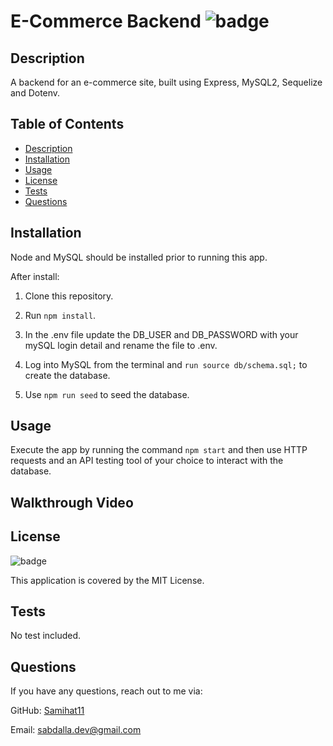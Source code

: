 # E-Commerce Backend ![badge](https://img.shields.io/badge/MIT-license-blue)

## Description

A backend for an e-commerce site, built using Express, MySQL2, Sequelize and Dotenv.

## Table of Contents

- [Description](#description)
- [Installation](#installation)
- [Usage](#usage)
- [License](#license)
- [Tests](#tests)
- [Questions](#questions)

## Installation

Node and MySQL should be installed prior to running this app.

After install:

1. Clone this repository.

2. Run `npm install`.

3. In the .env file update the DB_USER and DB_PASSWORD with your mySQL login detail and rename the file to .env.

4. Log into MySQL from the terminal and `run source db/schema.sql;` to create the database.

5. Use `npm run seed` to seed the database.

## Usage

Execute the app by running the command `npm start` and then use HTTP requests and an API testing tool of your choice to interact with the database.

## Walkthrough Video

## License

![badge](https://img.shields.io/badge/MIT-license-blue)

This application is covered by the MIT License.

## Tests

No test included.

## Questions

If you have any questions, reach out to me via:

GitHub: [Samihat11](https://github.com/Samihat11)

Email: [sabdalla.dev@gmail.com](mailto:sabdalla.dev@gmail.com)
